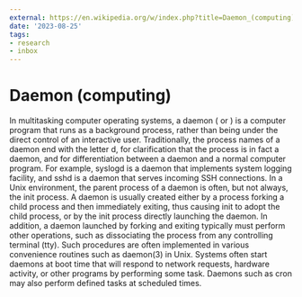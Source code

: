 ```yaml
---
external: https://en.wikipedia.org/w/index.php?title=Daemon_(computing)&oldid=1167005554
date: '2023-08-25'
tags:
- research
- inbox
---
```


# Daemon (computing)

In multitasking computer operating systems, a daemon ( or ) is a computer program that runs as a background process, rather than being under the direct control of an interactive user. Traditionally, the process names of a daemon end with the letter d, for clarification that the process is in fact a daemon, and for differentiation between a daemon and a normal computer program. For example, syslogd is a daemon that implements system logging facility, and sshd is a daemon that serves incoming SSH connections.
In a Unix environment, the parent process of a daemon is often, but not always, the init process. A daemon is usually created either by a process forking a child process and then immediately exiting, thus causing init to adopt the child process, or by the init process directly launching the daemon. In addition, a daemon launched by forking and exiting typically must perform other operations, such as dissociating the process from any controlling terminal (tty). Such procedures are often implemented in various convenience routines such as daemon(3) in Unix.
Systems often start daemons at boot time that will respond to network requests, hardware activity, or other programs by performing some task. Daemons such as cron may also perform defined tasks at scheduled times.
